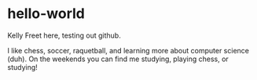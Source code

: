 # hello-world

Kelly Freet here, testing out github.

I like chess, soccer, raquetball, and learning more about computer science (duh).
On the weekends you can find me studying, playing chess, or studying!
